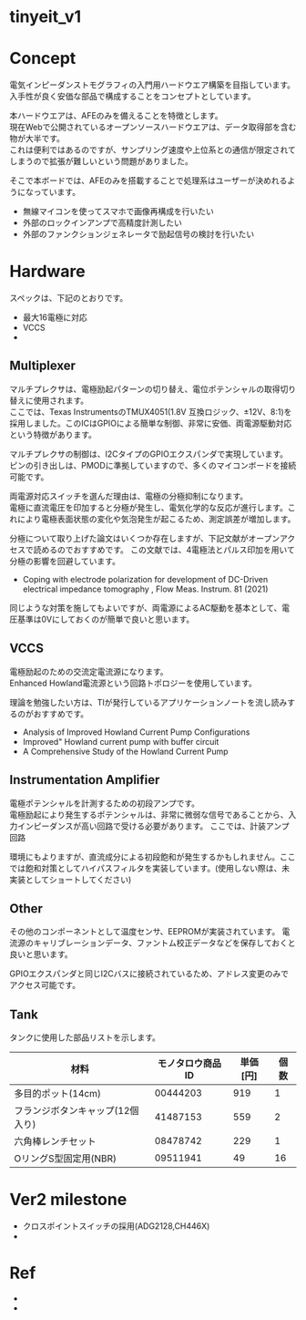 # tinyeit_v1

# Concept
電気インピーダンストモグラフィの入門用ハードウエア構築を目指しています。
入手性が良く安価な部品で構成することをコンセプトとしています。

本ハードウエアは、AFEのみを備えることを特徴とします。<br>
現在Webで公開されているオープンソースハードウエアは、データ取得部を含む物が大半です。<br>
これは便利ではあるのですが、サンプリング速度や上位系との通信が限定されてしまうので拡張が難しいという問題がありました。<br>

そこで本ボードでは、AFEのみを搭載することで処理系はユーザーが決めれるようになっています。

- 無線マイコンを使ってスマホで画像再構成を行いたい
- 外部のロックインアンプで高精度計測したい
- 外部のファンクションジェネレータで励起信号の検討を行いたい 




# Hardware
スペックは、下記のとおりです。

- 最大16電極に対応
- VCCS
- 




## Multiplexer
マルチプレクサは、電極励起パターンの切り替え、電位ポテンシャルの取得切り替えに使用されます。<br>
ここでは、Texas InstrumentsのTMUX4051(1.8V 互換ロジック、±12V、8:1)を採用しました。このICはGPIOによる簡単な制御、非常に安価、両電源駆動対応という特徴があります。<br>

マルチプレクサの制御は、I2CタイプのGPIOエクスパンダで実現しています。
ピンの引き出しは、PMODに準拠していますので、多くのマイコンボードを接続可能です。

両電源対応スイッチを選んだ理由は、電極の分極抑制になります。<br>
電極に直流電圧を印加すると分極が発生し、電気化学的な反応が進行します。これにより電極表面状態の変化や気泡発生が起こるため、測定誤差が増加します。<br>

分極について取り上げた論文はいくつか存在しますが、下記文献がオープンアクセスで読めるのでおすすめです。
この文献では、4電極法とパルス印加を用いて分極の影響を回避しています。
- Coping with electrode polarization for development of DC-Driven electrical impedance tomography , Flow Meas. Instrum.
81 (2021)

同じような対策を施してもよいですが、両電源によるAC駆動を基本として、電圧基準は0Vにしておくのが簡単で良いと思います。

## VCCS
電極励起のための交流定電流源になります。<br>
Enhanced Howland電流源という回路トポロジーを使用しています。

理論を勉強したい方は、TIが発行しているアプリケーションノートを流し読みするのがおすすめです。
- Analysis of Improved Howland Current Pump Configurations
- Improved" Howland current pump with buffer circuit
- A Comprehensive Study of the Howland Current Pump

## Instrumentation Amplifier
電極ポテンシャルを計測するための初段アンプです。<br>
電極励起により発生するポテンシャルは、非常に微弱な信号であることから、入力インピーダンスが高い回路で受ける必要があります。
ここでは、計装アンプ回路


環境にもよりますが、直流成分による初段飽和が発生するかもしれません。ここでは飽和対策としてハイパスフィルタを実装しています。(使用しない際は、未実装としてショートしてください)

## Other
その他のコンポーネントとして温度センサ、EEPROMが実装されています。
電流源のキャリブレーションデータ、ファントム校正データなどを保存しておくと良いと思います。

GPIOエクスパンダと同じI2Cバスに接続されているため、アドレス変更のみでアクセス可能です。

## Tank
タンクに使用した部品リストを示します。<br>


| 材料  | モノタロウ商品ID |単価[円]|個数|
| ------------- | ------------- |----------------|--|
| 多目的ポット(14cm)  | 00444203  |919|1|
| フランジボタンキャップ(12個入り)  | 41487153  |559|2|
|六角棒レンチセット|08478742|229|1|
|OリングS型固定用(NBR)|09511941|49|16|

# Ver2 milestone

- クロスポイントスイッチの採用(ADG2128,CH446X)
- 

# Ref
-
-
